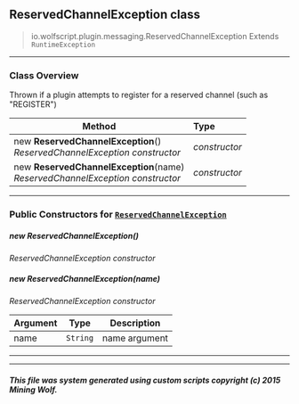 ## ReservedChannelException __class__

>io.wolfscript.plugin.messaging.ReservedChannelException
>Extends `RuntimeException`

---

### Class Overview

Thrown if a plugin attempts to register for a reserved channel (such as "REGISTER")

Method | Type   
--- | :--- 
new __ReservedChannelException__() <br> _ReservedChannelException constructor_ | _constructor_
new __ReservedChannelException__(name) <br> _ReservedChannelException constructor_ | _constructor_



---

### Public Constructors for [`ReservedChannelException`](ReservedChannelException.md)

##### <a id='reservedchannelexception'></a>new __ReservedChannelException__() 

_ReservedChannelException constructor_


##### <a id='reservedchannelexception'></a>new __ReservedChannelException__(name) 

_ReservedChannelException constructor_

Argument | Type | Description  
--- | --- | --- 
name | `String` | name argument

---
---


##### This file was system generated using custom scripts copyright (c) 2015 Mining Wolf.
	

